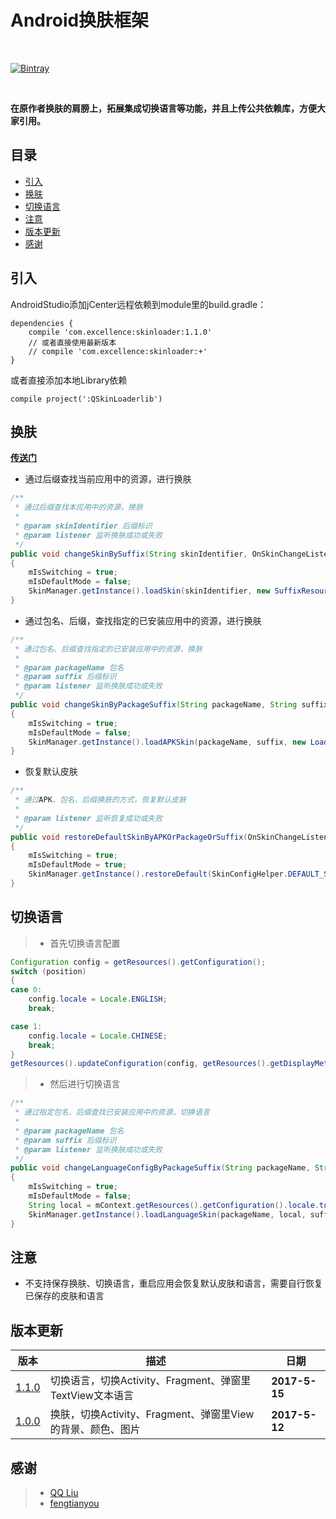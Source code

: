 # Android换肤框架

<br>

[![Bintray][icon_Bintray]][Bintray]

<br>

**在原作者换肤的肩膀上，拓展集成切换语言等功能，并且上传公共依赖库，方便大家引用。**

## 目录<a name="目录">
* [引入](#引入)
* [换肤](#换肤)
* [切换语言](#切换语言)
* [注意](#注意)
* [版本更新](#版本更新)
* [感谢](#感谢)

## 引入
AndroidStudio添加jCenter远程依赖到module里的build.gradle：
```
dependencies {
    compile 'com.excellence:skinloader:1.1.0'
    // 或者直接使用最新版本
    // compile 'com.excellence:skinloader:+'
}
```
或者直接添加本地Library依赖
```
compile project(':QSkinLoaderlib')
```

## 换肤<a name="换肤">
**[传送门][传送门]**
* 通过后缀查找当前应用中的资源，进行换肤
```java
/**
 * 通过后缀查找本应用中的资源，换肤
 *
 * @param skinIdentifier 后缀标识
 * @param listener 监听换肤成功或失败
 */
public void changeSkinBySuffix(String skinIdentifier, OnSkinChangeListener listener)
{
    mIsSwitching = true;
    mIsDefaultMode = false;
    SkinManager.getInstance().loadSkin(skinIdentifier, new SuffixResourceLoader(mContext), new LoadSkinListener(listener));
}
```

* 通过包名、后缀，查找指定的已安装应用中的资源，进行换肤
```java
/**
 * 通过包名、后缀查找指定的已安装应用中的资源，换肤
 *
 * @param packageName 包名
 * @param suffix 后缀标识
 * @param listener 监听换肤成功或失败
 */
public void changeSkinByPackageSuffix(String packageName, String suffix, OnSkinChangeListener listener)
{
    mIsSwitching = true;
    mIsDefaultMode = false;
    SkinManager.getInstance().loadAPKSkin(packageName, suffix, new LoadSkinListener(listener));
}
```

* 恢复默认皮肤
```java
/**
 * 通过APK、包名、后缀换肤的方式，恢复默认皮肤
 *
 * @param listener 监听恢复成功或失败
 */
public void restoreDefaultSkinByAPKOrPackageOrSuffix(OnSkinChangeListener listener)
{
    mIsSwitching = true;
    mIsDefaultMode = true;
    SkinManager.getInstance().restoreDefault(SkinConfigHelper.DEFAULT_SKIN, new LoadSkinListener(listener));
}

```

## 切换语言<a name="切换语言">
> * 首先切换语言配置

```java
Configuration config = getResources().getConfiguration();
switch (position)
{
case 0:
    config.locale = Locale.ENGLISH;
    break;

case 1:
    config.locale = Locale.CHINESE;
    break;
}
getResources().updateConfiguration(config, getResources().getDisplayMetrics());
```

> * 然后进行切换语言

```java
/**
 * 通过指定包名、后缀查找已安装应用中的资源，切换语言
 *
 * @param packageName 包名
 * @param suffix 后缀标识
 * @param listener 监听换肤成功或失败
 */
public void changeLanguageConfigByPackageSuffix(String packageName, String suffix, OnSkinChangeListener listener)
{
    mIsSwitching = true;
    mIsDefaultMode = false;
    String local = mContext.getResources().getConfiguration().locale.toString();
    SkinManager.getInstance().loadLanguageSkin(packageName, local, suffix, new LoadSkinListener(listener));
}
```

## 注意<a name="注意">
* 不支持保存换肤、切换语言，重启应用会恢复默认皮肤和语言，需要自行恢复已保存的皮肤和语言

## 版本更新<a name="版本更新">
| 版本 | 描述 | 日期 |
| --- | ---- | --- |
| [1.1.0][SkinLoaderV1.1.0] | 切换语言，切换Activity、Fragment、弹窗里TextView文本语言 | **2017-5-15** |
| [1.0.0][SkinLoaderV1.0.0] | 换肤，切换Activity、Fragment、弹窗里View的背景、颜色、图片 | **2017-5-12** |

## 感谢<a name="感谢">

> - [QQ Liu][QSkinLoader]
> - [fengtianyou][fengtianyou]

[Bintray]:https://bintray.com/veizhang/maven/skinloader "Bintray"
[icon_Bintray]:https://img.shields.io/badge/Bintray-v1.1.0-brightgreen.svg
[传送门]:https://github.com/VeiZhang/QSkinLoader/blob/README/README.md
[QSkinLoader]:https://github.com/qqliu10u/QSkinLoader
[fengtianyou]:https://github.com/fengtianyou

[SkinLoaderV1.1.0]:https://bintray.com/veizhang/maven/skinloader/1.1.0
[SkinLoaderV1.0.0]:https://bintray.com/veizhang/maven/skinloader/1.0.0
